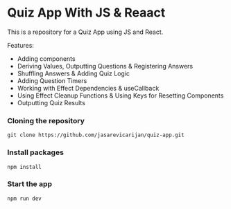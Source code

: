 # Quiz App With JS & Reaact

This is a repository for a Quiz App using JS and React.

Features:

- Adding components
- Deriving Values, Outputting Questions & Registering Answers
- Shuffling Answers & Adding Quiz Logic
- Adding Question Timers
- Working with Effect Dependencies & useCallback
- Using Effect Cleanup Functions & Using Keys for Resetting Components
- Outputting Quiz Results

### Cloning the repository

```shell
git clone https://github.com/jasarevicarijan/quiz-app.git
```

### Install packages

```shell
npm install
```

### Start the app

```shell
npm run dev
